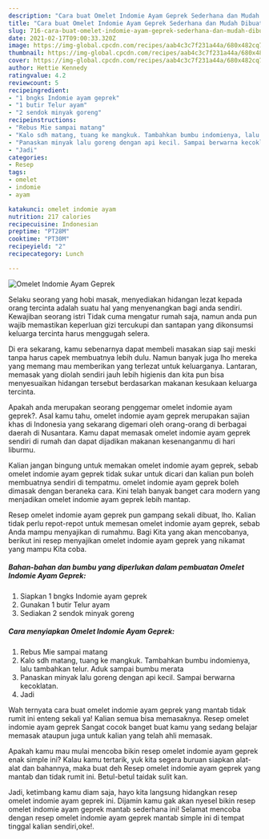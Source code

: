 ```yaml
---
description: "Cara buat Omelet Indomie Ayam Geprek Sederhana dan Mudah Dibuat"
title: "Cara buat Omelet Indomie Ayam Geprek Sederhana dan Mudah Dibuat"
slug: 716-cara-buat-omelet-indomie-ayam-geprek-sederhana-dan-mudah-dibuat
date: 2021-02-17T09:00:33.320Z
image: https://img-global.cpcdn.com/recipes/aab4c3c7f231a44a/680x482cq70/omelet-indomie-ayam-geprek-foto-resep-utama.jpg
thumbnail: https://img-global.cpcdn.com/recipes/aab4c3c7f231a44a/680x482cq70/omelet-indomie-ayam-geprek-foto-resep-utama.jpg
cover: https://img-global.cpcdn.com/recipes/aab4c3c7f231a44a/680x482cq70/omelet-indomie-ayam-geprek-foto-resep-utama.jpg
author: Hettie Kennedy
ratingvalue: 4.2
reviewcount: 5
recipeingredient:
- "1 bngks Indomie ayam geprek"
- "1 butir Telur ayam"
- "2 sendok minyak goreng"
recipeinstructions:
- "Rebus Mie sampai matang"
- "Kalo sdh matang, tuang ke mangkuk. Tambahkan bumbu indomienya, lalu tambahkan telur. Aduk sampai bumbu merata"
- "Panaskan minyak lalu goreng dengan api kecil. Sampai berwarna kecoklatan."
- "Jadi"
categories:
- Resep
tags:
- omelet
- indomie
- ayam

katakunci: omelet indomie ayam 
nutrition: 217 calories
recipecuisine: Indonesian
preptime: "PT28M"
cooktime: "PT30M"
recipeyield: "2"
recipecategory: Lunch

---
```



![Omelet Indomie Ayam Geprek](https://img-global.cpcdn.com/recipes/aab4c3c7f231a44a/680x482cq70/omelet-indomie-ayam-geprek-foto-resep-utama.jpg)

Selaku seorang yang hobi masak, menyediakan hidangan lezat kepada orang tercinta adalah suatu hal yang menyenangkan bagi anda sendiri. Kewajiban seorang istri Tidak cuma mengatur rumah saja, namun anda pun wajib memastikan keperluan gizi tercukupi dan santapan yang dikonsumsi keluarga tercinta harus menggugah selera.

Di era  sekarang, kamu sebenarnya dapat membeli masakan siap saji meski tanpa harus capek membuatnya lebih dulu. Namun banyak juga lho mereka yang memang mau memberikan yang terlezat untuk keluarganya. Lantaran, memasak yang diolah sendiri jauh lebih higienis dan kita pun bisa menyesuaikan hidangan tersebut berdasarkan makanan kesukaan keluarga tercinta. 



Apakah anda merupakan seorang penggemar omelet indomie ayam geprek?. Asal kamu tahu, omelet indomie ayam geprek merupakan sajian khas di Indonesia yang sekarang digemari oleh orang-orang di berbagai daerah di Nusantara. Kamu dapat memasak omelet indomie ayam geprek sendiri di rumah dan dapat dijadikan makanan kesenanganmu di hari liburmu.

Kalian jangan bingung untuk memakan omelet indomie ayam geprek, sebab omelet indomie ayam geprek tidak sukar untuk dicari dan kalian pun boleh membuatnya sendiri di tempatmu. omelet indomie ayam geprek boleh dimasak dengan beraneka cara. Kini telah banyak banget cara modern yang menjadikan omelet indomie ayam geprek lebih mantap.

Resep omelet indomie ayam geprek pun gampang sekali dibuat, lho. Kalian tidak perlu repot-repot untuk memesan omelet indomie ayam geprek, sebab Anda mampu menyajikan di rumahmu. Bagi Kita yang akan mencobanya, berikut ini resep menyajikan omelet indomie ayam geprek yang nikamat yang mampu Kita coba.

<!--inarticleads1-->

##### Bahan-bahan dan bumbu yang diperlukan dalam pembuatan Omelet Indomie Ayam Geprek:

1. Siapkan 1 bngks Indomie ayam geprek
1. Gunakan 1 butir Telur ayam
1. Sediakan 2 sendok minyak goreng




<!--inarticleads2-->

##### Cara menyiapkan Omelet Indomie Ayam Geprek:

1. Rebus Mie sampai matang
1. Kalo sdh matang, tuang ke mangkuk. Tambahkan bumbu indomienya, lalu tambahkan telur. Aduk sampai bumbu merata
1. Panaskan minyak lalu goreng dengan api kecil. Sampai berwarna kecoklatan.
1. Jadi




Wah ternyata cara buat omelet indomie ayam geprek yang mantab tidak rumit ini enteng sekali ya! Kalian semua bisa memasaknya. Resep omelet indomie ayam geprek Sangat cocok banget buat kamu yang sedang belajar memasak ataupun juga untuk kalian yang telah ahli memasak.

Apakah kamu mau mulai mencoba bikin resep omelet indomie ayam geprek enak simple ini? Kalau kamu tertarik, yuk kita segera buruan siapkan alat-alat dan bahannya, maka buat deh Resep omelet indomie ayam geprek yang mantab dan tidak rumit ini. Betul-betul taidak sulit kan. 

Jadi, ketimbang kamu diam saja, hayo kita langsung hidangkan resep omelet indomie ayam geprek ini. Dijamin kamu gak akan nyesel bikin resep omelet indomie ayam geprek mantab sederhana ini! Selamat mencoba dengan resep omelet indomie ayam geprek mantab simple ini di tempat tinggal kalian sendiri,oke!.

